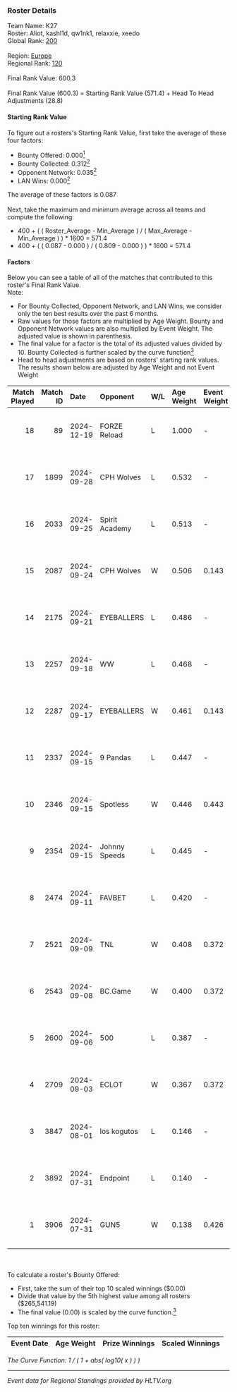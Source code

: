 ### Roster Details<br />
Team Name: K27<br />
Roster: Aliot, kashl1d, qw1nk1, relaxxie, xeedo<br />
Global Rank: [200](../../standings_global_2025_01_06.md)<br />
<br />
Region: [Europe]( ../../standings_europe_2025_01_06.md)<br />
Regional Rank: [120]( ../../standings_europe_2025_01_06.md)<br />
<br />
Final Rank Value:  600.3<br />
<br />
Final Rank Value (600.3) = Starting Rank Value (571.4) + Head To Head Adjustments (28.8)<br />

#### Starting Rank Value<br />
To figure out a rosters's Starting Rank Value, first take the average of these four factors:<br />
- Bounty Offered: 0.000[<sup>1</sup>](#table2)
- Bounty Collected: 0.312[<sup>2</sup>](#table1)
- Opponent Network: 0.035[<sup>2</sup>](#table1)
- LAN Wins: 0.000[<sup>2</sup>](#table1)

The average of these factors is 0.087<br />
<br />
Next, take the maximum and minimum average across all teams and compute the following:<br />
- 400 + ( ( Roster_Average - Min_Average ) / ( Max_Average - Min_Average ) ) * 1600 = 571.4
- 400 + ( ( 0.087 - 0.000 ) / ( 0.809 - 0.000 ) ) * 1600 = 571.4


#### Factors<br />
Below you can see a table of all of the matches that contributed to this roster's Final Rank Value.<br />
Note:<br />

- For Bounty Collected, Opponent Network, and LAN Wins, we consider only the ten best results over the past 6 months.
- Raw values for those factors are multiplied by Age Weight. Bounty and Opponent Network values are also multiplied by Event Weight. The adjusted value is shown in parenthesis.
- The final value for a factor is the total of its adjusted values divided by 10. Bounty Collected is further scaled by the curve function[<sup>3</sup>](#curveFunction)
- Head to head adjustments are based on rosters' starting rank values. The results shown below are adjusted by Age Weight and not Event Weight
<span id="table1"></span><br />


| Match Played | Match ID | Date       | Opponent       | W/L | Age Weight | Event Weight | Bounty Collected | Opponent Network | LAN Wins  | H2H Adj. | Roster                                   |
| -: | -: | :- | :- | :- | :- | :- | :- | :- | :- | -: | :- |
|           18 |       89 | 2024-12-19 | FORZE Reload   | L   | 1.000      | -            | -                | -                | -         |    -9.72 | Aliot, kashl1d, qw1nk1, relaxxie, xeedo  |
|           17 |     1899 | 2024-09-28 | CPH Wolves     | L   | 0.532      | -            | -                | -                | -         |    -3.22 | Aliot, kashl1d, relaxxie, Twizell, xeedo |
|           16 |     2033 | 2024-09-25 | Spirit Academy | L   | 0.513      | -            | -                | -                | -         |    -1.45 | Aliot, kashl1d, relaxxie, Twizell, xeedo |
|           15 |     2087 | 2024-09-24 | CPH Wolves     | W   | 0.506      | 0.143        | 0.012 (0.001)    | 0.518 (0.037)    | 0 (0.000) |    13.01 | Aliot, kashl1d, relaxxie, Twizell, xeedo |
|           14 |     2175 | 2024-09-21 | EYEBALLERS     | L   | 0.486      | -            | -                | -                | -         |    -4.35 | Aliot, kashl1d, relaxxie, Twizell, xeedo |
|           13 |     2257 | 2024-09-18 | WW             | L   | 0.468      | -            | -                | -                | -         |    -8.86 | Aliot, kashl1d, relaxxie, Twizell, xeedo |
|           12 |     2287 | 2024-09-17 | EYEBALLERS     | W   | 0.461      | 0.143        | 0.015 (0.001)    | 0.434 (0.029)    | 0 (0.000) |    10.37 | Aliot, kashl1d, relaxxie, Twizell, xeedo |
|           11 |     2337 | 2024-09-15 | 9 Pandas       | L   | 0.447      | -            | -                | -                | -         |    -0.69 | Aliot, kashl1d, relaxxie, Twizell, xeedo |
|           10 |     2346 | 2024-09-15 | Spotless       | W   | 0.446      | 0.443        | 0.000 (0.000)    | 0.000 (0.000)    | 0 (0.000) |     3.41 | Aliot, kashl1d, relaxxie, Twizell, xeedo |
|            9 |     2354 | 2024-09-15 | Johnny Speeds  | L   | 0.445      | -            | -                | -                | -         |    -1.02 | Aliot, kashl1d, relaxxie, Twizell, xeedo |
|            8 |     2474 | 2024-09-11 | FAVBET         | L   | 0.420      | -            | -                | -                | -         |    -1.90 | Aliot, kashl1d, relaxxie, Twizell, xeedo |
|            7 |     2521 | 2024-09-09 | TNL            | W   | 0.408      | 0.372        | 0.032 (0.005)    | 0.207 (0.031)    | 0 (0.000) |     9.54 | Aliot, kashl1d, relaxxie, Twizell, xeedo |
|            6 |     2543 | 2024-09-08 | BC.Game        | W   | 0.400      | 0.372        | 0.048 (0.007)    | 0.385 (0.057)    | 0 (0.000) |    10.51 | Aliot, kashl1d, relaxxie, Twizell, xeedo |
|            5 |     2600 | 2024-09-06 | 500            | L   | 0.387      | -            | -                | -                | -         |    -1.40 | Aliot, kashl1d, relaxxie, Twizell, xeedo |
|            4 |     2709 | 2024-09-03 | ECLOT          | W   | 0.367      | 0.372        | 0.267 (0.036)    | 1.000 (0.137)    | 0 (0.000) |    11.38 | Aliot, kashl1d, relaxxie, Twizell, xeedo |
|            3 |     3847 | 2024-08-01 | los kogutos    | L   | 0.146      | -            | -                | -                | -         |    -0.13 | Aliot, kashl1d, relaxxie, Twizell, xeedo |
|            2 |     3892 | 2024-07-31 | Endpoint       | L   | 0.140      | -            | -                | -                | -         |    -0.75 | Aliot, kashl1d, relaxxie, Twizell, xeedo |
|            1 |     3906 | 2024-07-31 | GUN5           | W   | 0.138      | 0.426        | 0.199 (0.012)    | 1.000 (0.059)    | 0 (0.000) |     4.11 | Aliot, kashl1d, relaxxie, Twizell, xeedo |

<br />
<span id="table2"></span><br />
To calculate a roster's Bounty Offered:<br />

- First, take the sum of their top 10 scaled winnings ($0.00)
- Divide that value by the 5th highest value among all rosters ($265,541.19)
- The final value (0.00) is scaled by the curve function.[<sup>3</sup>](#curveFunction)

Top ten winnings for this roster:<br />

| Event Date | Age Weight | Prize Winnings | Scaled Winnings |
| :- | -: | :- | :- |


<span id="curveFunction"></span>_The Curve Function: 1 / ( 1 + abs( log10( x ) ) )_<br />

---
_Event data for Regional Standings provided by HLTV.org_<br />
